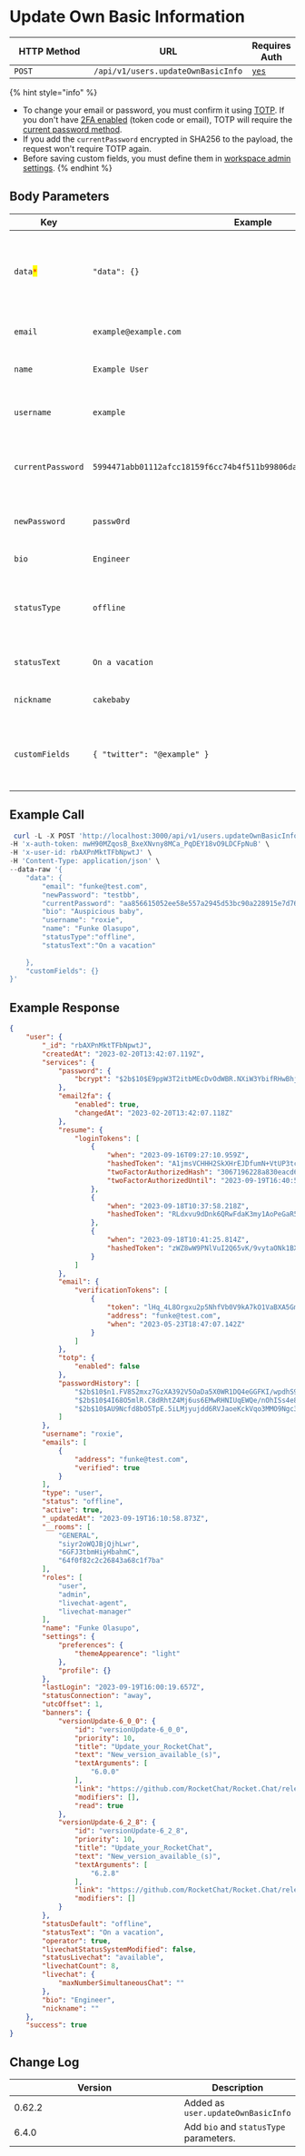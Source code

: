 # Update Own Basic Information

<table><thead><tr><th width="163">HTTP Method</th><th width="263">URL</th><th>Requires Auth</th></tr></thead><tbody><tr><td><code>POST</code></td><td><code>/api/v1/users.updateOwnBasicInfo</code></td><td><a href="../../authentication-endpoints/"><code>yes</code></a></td></tr></tbody></table>

{% hint style="info" %}
* To change your email or password, you must confirm it using [TOTP](../../authentication-endpoints/rest-two-factor-authentication.md). If you don't have [2FA enabled](../../authentication-endpoints/rest-two-factor-authentication.md#calling-an-endpoint-with-two-factor) (token code or email), TOTP will require the [current password method](https://developer.rocket.chat/reference/api/rest-api/endpoints/authentication-endpoints/rest-two-factor-authentication#request-new-headers-1).
* If you add the `currentPassword` encrypted in SHA256 to the payload, the request won't require TOTP again.
* Before saving custom fields, you must define them in [workspace admin settings](https://docs.rocket.chat/use-rocket.chat/workspace-administration/settings/account-settings#registration).&#x20;
{% endhint %}

## Body Parameters

<table><thead><tr><th width="214.33333333333331">Key</th><th width="237">Example</th><th>Description</th></tr></thead><tbody><tr><td><code>data</code><mark style="color:red;"><code>*</code></mark></td><td><code>"data": {}</code></td><td>An object of user data to be updated with the following parameters.</td></tr><tr><td><code>email</code></td><td><code>example@example.com</code></td><td>The email address for the user.</td></tr><tr><td><code>name</code></td><td><code>Example User</code></td><td>The display name of the user.</td></tr><tr><td><code>username</code></td><td><code>example</code></td><td>The username for the user.</td></tr><tr><td><code>currentPassword</code></td><td><code>5994471abb01112afcc18159f6cc74b4f511b99806da59b3caf5a9c173cacfc5@w0rd</code></td><td>The password for the user encrypted in SHA256.</td></tr><tr><td><code>newPassword</code></td><td><code>passw0rd</code></td><td>The new password for the user.</td></tr><tr><td><code>bio</code></td><td><code>Engineer</code></td><td>The bio of the user.</td></tr><tr><td><code>statusType</code></td><td><code>offline</code></td><td>The status type of the user. It can be  <code>online</code> , <code>busy</code> ,  <code>away</code> or <code>offline</code>.</td></tr><tr><td><code>statusText</code></td><td><code>On a vacation</code></td><td>The status text of the user.</td></tr><tr><td><code>nickname</code></td><td><code>cakebaby</code></td><td>The nickname of the user.</td></tr><tr><td><code>customFields</code></td><td><code>{ "twitter": "@example" }</code></td><td>Any custom fields the user should have on their account.</td></tr></tbody></table>

## Example Call   &#x20;

```powershell
 curl -L -X POST 'http://localhost:3000/api/v1/users.updateOwnBasicInfo' \
-H 'x-auth-token: nwH90MZqosB_BxeXNvny8MCa_PqDEY18vO9LDCFpNuB' \
-H 'x-user-id: rbAXPnMktTFbNpwtJ' \
-H 'Content-Type: application/json' \
--data-raw '{
    "data": {
        "email": "funke@test.com",
        "newPassword": "testbb",
        "currentPassword": "aa856615052ee58e557a2945d53bc90a228915e7d7687ea250f3b4b1581d6e53",    "nickname": "baby girl",
        "bio": "Auspicious baby",
        "username": "roxie",
        "name": "Funke Olasupo",
        "statusType":"offline",
        "statusText":"On a vacation"
       
    },
    "customFields": {}
}'
```

## Example Response

```json
{
    "user": {
        "_id": "rbAXPnMktTFbNpwtJ",
        "createdAt": "2023-02-20T13:42:07.119Z",
        "services": {
            "password": {
                "bcrypt": "$2b$10$E9ppW3T2itbMEcDvOdWBR.NXiW3YbifRHwBhjVkt26r1XS8yNhh6u"
            },
            "email2fa": {
                "enabled": true,
                "changedAt": "2023-02-20T13:42:07.118Z"
            },
            "resume": {
                "loginTokens": [
                    {
                        "when": "2023-09-16T09:27:10.959Z",
                        "hashedToken": "A1jmsVCHHH2SkXHrEJDfumN+VtUP3tcuJ/OGseGrRbA=",
                        "twoFactorAuthorizedHash": "3067196228a830eacd6181a6977fe86a",
                        "twoFactorAuthorizedUntil": "2023-09-19T16:40:58.767Z"
                    },
                    {
                        "when": "2023-09-18T10:37:58.218Z",
                        "hashedToken": "RLdxvu9dDnk6QRwFdaK3my1AoPeGaR5lTkK+zEhTuPk="
                    },
                    {
                        "when": "2023-09-18T10:41:25.814Z",
                        "hashedToken": "zWZ8wW9PNlVuI2Q65vK/9vytaONk1BXxaWcNld4qvEc="
                    }
                ]
            },
            "email": {
                "verificationTokens": [
                    {
                        "token": "lHq_4L8Orgxu2p5NhfVb0V9kA7kO1VaBXA5GmaJiuX3",
                        "address": "funke@test.com",
                        "when": "2023-05-23T18:47:07.142Z"
                    }
                ]
            },
            "totp": {
                "enabled": false
            },
            "passwordHistory": [
                "$2b$10$n1.FV8S2mxz7GzXA392V5OaDa5X0WR1DQ4eGGFKI/wpdhS9sVIC6S",
                "$2b$10$4I68O5mlR.C8dRhtZ4Mj6us6EMwRHNIUqEWQe/nOhISs4e8RtOliW",
                "$2b$10$AU9Ncfd8bO5TpE.5iLMjyujdd6RVJaoeKckVqo3MMO9Ngc3oyMAs2"
            ]
        },
        "username": "roxie",
        "emails": [
            {
                "address": "funke@test.com",
                "verified": true
            }
        ],
        "type": "user",
        "status": "offline",
        "active": true,
        "_updatedAt": "2023-09-19T16:10:58.873Z",
        "__rooms": [
            "GENERAL",
            "siyr2oWQJBjQjhLwr",
            "6GFJ3tbmHiyHbahmC",
            "64f0f82c2c26843a68c1f7ba"
        ],
        "roles": [
            "user",
            "admin",
            "livechat-agent",
            "livechat-manager"
        ],
        "name": "Funke Olasupo",
        "settings": {
            "preferences": {
                "themeAppearence": "light"
            },
            "profile": {}
        },
        "lastLogin": "2023-09-19T16:00:19.657Z",
        "statusConnection": "away",
        "utcOffset": 1,
        "banners": {
            "versionUpdate-6_0_0": {
                "id": "versionUpdate-6_0_0",
                "priority": 10,
                "title": "Update_your_RocketChat",
                "text": "New_version_available_(s)",
                "textArguments": [
                    "6.0.0"
                ],
                "link": "https://github.com/RocketChat/Rocket.Chat/releases/tag/6.0.0",
                "modifiers": [],
                "read": true
            },
            "versionUpdate-6_2_8": {
                "id": "versionUpdate-6_2_8",
                "priority": 10,
                "title": "Update_your_RocketChat",
                "text": "New_version_available_(s)",
                "textArguments": [
                    "6.2.8"
                ],
                "link": "https://github.com/RocketChat/Rocket.Chat/releases/tag/6.2.8",
                "modifiers": []
            }
        },
        "statusDefault": "offline",
        "statusText": "On a vacation",
        "operator": true,
        "livechatStatusSystemModified": false,
        "statusLivechat": "available",
        "livechatCount": 8,
        "livechat": {
            "maxNumberSimultaneousChat": ""
        },
        "bio": "Engineer",
        "nickname": ""
    },
    "success": true
}
```

## Change Log

<table><thead><tr><th width="350">Version</th><th>Description</th></tr></thead><tbody><tr><td>0.62.2</td><td>Added as <code>user.updateOwnBasicInfo</code></td></tr><tr><td>6.4.0</td><td>Add <code>bio</code> and <code>statusType</code> parameters.</td></tr></tbody></table>
